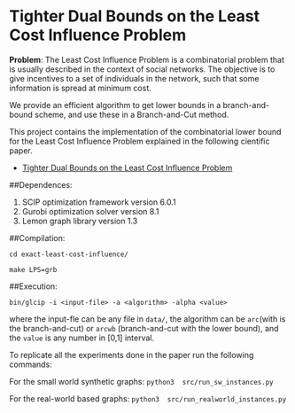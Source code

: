 # Tighter Dual Bounds on the Least Cost Influence Problem

**Problem**: The Least Cost Influence Problem is a combinatorial problem that is usually described in the context of social networks. The objective is to give incentives to a set of individuals in the network, such that some information is spread at minimum cost. 

We provide an efficient algorithm to get lower bounds in a branch-and-bound scheme, and use these in a Branch-and-Cut method.

This project contains the implementation of the combinatorial lower bound for the Least Cost Influence Problem explained in the following cientific paper.

- [Tighter Dual Bounds on the Least Cost Influence Problem](https://proceedings.science/sbpo-2020/papers/tighter-dual-bounds-on-the-least-cost-influence-problem)

##Dependences:
1. SCIP optimization framework version 6.0.1
2. Gurobi optimization solver version 8.1
3. Lemon graph library version 1.3

##Compilation:

`cd exact-least-cost-influence/`

`make LPS=grb`

##Execution:

`bin/glcip -i <input-file> -a <algorithm> -alpha <value>`

where the input-fle can be any file in `data/`, the algorithm can be `arc`(with is the branch-and-cut) or `arcwb` (branch-and-cut with the lower bound), and the `value` is any number in [0,1] interval.

To replicate all the experiments done in the paper run the following commands:

For the small world synthetic graphs:
`python3  src/run_sw_instances.py`

For the real-world based graphs:
`python3  src/run_realworld_instances.py `

